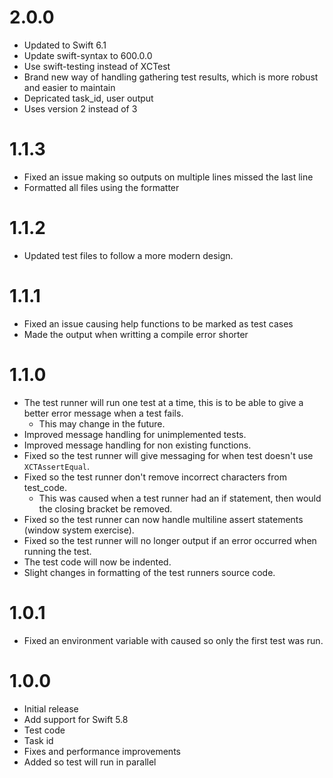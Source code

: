 # 2.0.0

- Updated to Swift 6.1
- Update swift-syntax to 600.0.0
- Use swift-testing instead of XCTest
- Brand new way of handling gathering test results, which is more robust and easier to maintain
- Depricated task_id, user output
- Uses version 2 instead of 3

# 1.1.3

- Fixed an issue making so outputs on multiple lines missed the last line
- Formatted all files using the formatter

# 1.1.2

- Updated test files to follow a more modern design.

# 1.1.1

- Fixed an issue causing help functions to be marked as test cases
- Made the output when writting a compile error shorter

# 1.1.0

- The test runner will run one test at a time, this is to be able to give a better error message when a test fails.
  - This may change in the future.
- Improved message handling for unimplemented tests.
- Improved message handling for non existing functions.
- Fixed so the test runner will give messaging for when test doesn't use `XCTAssertEqual`.
- Fixed so the test runner don't remove incorrect characters from test_code.
  - This was caused when a test runner had an if statement, then would the closing bracket be removed.
- Fixed so the test runner can now handle multiline assert statements (window system exercise).
- Fixed so the test runner will no longer output if an error occurred when running the test. 
- The test code will now be indented.
- Slight changes in formatting of the test runners source code.

# 1.0.1

- Fixed an environment variable with caused so only the first test was run.

# 1.0.0

- Initial release
- Add support for Swift 5.8
- Test code
- Task id
- Fixes and performance improvements
- Added so test will run in parallel
